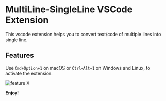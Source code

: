# MultiLine-SingleLine VSCode Extension

This vscode extension helps you to convert text/code of multiple lines into single line.

## Features

Use `Cmd+Option+1` on macOS or `Ctrl+Alt+1` on Windows and Linux, to activate the extension.

![feature X](https://www.sujaypatil.in/External/VSCode-Ext/demo.gif)

**Enjoy!**